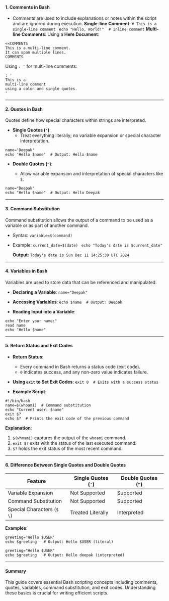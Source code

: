 #### **1. Comments in Bash**
- Comments are used to include explanations or notes within the script and are ignored during execution.
**Single-line Comment**:
`# This is a single-line comment `
`echo "Hello, World!"  # Inline comment`
**Multi-line Comments**: Using a **Here Document**:
```
<<COMMENTS
This is a multi-line comment.
It can span multiple lines.
COMMENTS
```

Using `: '` for multi-line comments:
```
: '
This is a
multi-line comment
using a colon and single quotes.
'
```

---

#### **2. Quotes in Bash**
Quotes define how special characters within strings are interpreted.
- **Single Quotes (`'`)**:
    - Treat everything literally; no variable expansion or special character interpretation.
```
name='Deepak'
echo 'Hello $name'  # Output: Hello $name
```
    
- **Double Quotes (`"`)**:
    
    - Allow variable expansion and interpretation of special characters like `$`.
```
name="Deepak"
echo "Hello $name"  # Output: Hello Deepak
```
---
#### **3. Command Substitution**
Command substitution allows the output of a command to be used as a variable or as part of another command.
- Syntax:
    `variable=$(command)`
    
- Example:
    `current_date=$(date) `
    `echo "Today's date is $current_date"`

    **Output**:
    `Today's date is Sun Dec 11 14:25:39 UTC 2024`  

---
#### **4. Variables in Bash**
Variables are used to store data that can be referenced and manipulated.
- **Declaring a Variable**:
    `name="Deepak"`
    
- **Accessing Variables**:
    `echo $name  # Output: Deepak`
    
- **Reading Input into a Variable**:    
```
echo "Enter your name:"
read name
echo "Hello $name"
```
---
#### **5. Return Status and Exit Codes**
- **Return Status**:
    - Every command in Bash returns a status code (exit code).
    - `0` indicates success, and any non-zero value indicates failure.
- **Using `exit` to Set Exit Codes**:
    `exit 0  # Exits with a success status`
    
- **Example Script**:
```
#!/bin/bash
name=$(whoami)  # Command substitution
echo "Current user: $name"
exit $?
echo $?  # Prints the exit code of the previous command
```

**Explanation**:
1. `$(whoami)` captures the output of the `whoami` command.
2. `exit $?` exits with the status of the last executed command.
3. `$?` holds the exit status of the most recent command.

---
#### **6. Difference Between Single Quotes and Double Quotes**

|Feature|Single Quotes (`'`)|Double Quotes (`"`)|
|---|---|---|
|Variable Expansion|Not Supported|Supported|
|Command Substitution|Not Supported|Supported|
|Special Characters (`$ \`)|Treated Literally|Interpreted|

**Examples**:
```
greeting='Hello $USER'
echo $greeting   # Output: Hello $USER (literal)

greeting="Hello $USER"
echo $greeting   # Output: Hello deepak (interpreted)
```

---
#### **Summary**
This guide covers essential Bash scripting concepts including comments, quotes, variables, command substitution, and exit codes. Understanding these basics is crucial for writing efficient scripts.